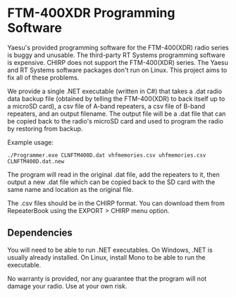 # FTM-400XDR Programming Software

Yaesu's provided programming software for the FTM-400(XDR) radio series is buggy and unusable. The third-party RT Systems programming software is expensive. CHIRP does not support the FTM-400(XDR) series. The Yaesu and RT Systems software packages don't run on Linux. This project aims to fix all of these problems.

We provide a single .NET executable (written in C#) that takes a .dat radio data backup file (obtained by telling the FTM-400(XDR) to back itself up to a microSD card), a csv file of A-band repeaters, a csv file of B-band repeaters, and an output filename. The output file will be a .dat file that can be copied back to the radio's microSD card and used to program the radio by restoring from backup.

Example usage:

```
./Programmer.exe CLNFTM400D.dat vhfmemories.csv uhfmemories.csv CLNFTM400D.dat.new
```

The program will read in the original .dat file, add the repeaters to it, then output a new .dat file which can be copied back to the SD card with the same name and location as the original file.

The .csv files should be in the CHIRP format. You can download them from RepeaterBook using the EXPORT > CHIRP menu option.

## Dependencies

You will need to be able to run .NET executables. On Windows, .NET is usually already installed. On Linux, install Mono to be able to run the executable.

No warranty is provided, nor any guarantee that the program will not damage your radio. Use at your own risk.
